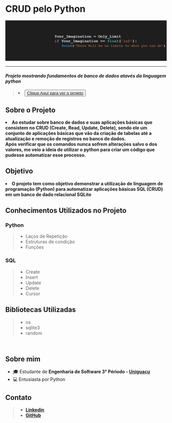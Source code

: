 <h1> CRUD pelo Python </h1>
<img src='capa.png'>
<hr>
  <i><h4>Projeto mostrando fundamentos de banco de dados atavés da linguagem python</h4></i>

<blockquote>
    <li> <button> <a href='python com sqlite3.ipynb' > Clique Aqui para ver o projeto  </a>
</blockquote>

<h2>Sobre o Projeto</h2>
 <li><b>Ao estudar sobre banco de dados e suas aplicações básicas que consistem no CRUD (Create, Read, Update, Delete), sendo ele um conjunto de aplicações básicas que vão da criação de tabelas até a atualização e remoção de registros no banco de dados.  <br>
 Após verificar que os comandos nunca sofrem alterações salvo o dos valores, me veio a ideia de utilizar o python para criar um código que pudesse automatizar esse processo. 
 </b></li>

<h2>Objetivo</h2>
 <li><b>O projeto tem como objetivo demonstrar a utilização de linguagem de programação (Python) para automatizar aplicações básicas SQL (CRUD) em um banco de dado relacional SQLite</b></li>



<h2>Conhecimentos Utilizados no Projeto </h3>
<h3> Python </h3>
<blockquote>
    <ul> 
    <li> Laços de Repetição </li>
    <li> Estruturas de condição </li> 
    <li> Funções </li> 
    </ul> 
</blockquote>
<h3> SQL </h3>
<blockquote>    
    <ul> 
    <li> Create </li>
    <li> Insert </li> 
    <li> Update </li> 
    <li> Delete </li> 
    <li> Cursor </li>
    </ul> 
</blockquote>

<h2> Bibliotecas Utilizadas </h3>
<blockquote>    
    <ul> 
    <li> os </li>
    <li> sqlite3 </li> 
    <li> random </li> 
    </ul> 
</blockquote>
 <br>
<h2> Sobre mim </h2>  
    <ul> 
    <li> 🎓 Estudante de <b>Engenharia de Software 3° Périodo - <a href='https://uniao.uniguacu.edu.br/'>Uniguaçu </a></b></li>
    <li> 💻 Entusiasta por Python </br> </li> 
    </ul> 
<h2> Contato </h3>
<blockquote>    
    <ul> 
    <li> <a href="https://www.linkedin.com/in/thanaelbutewicz/"> <b>Linkedin</b> </a> </li>
    <li> <a href="https://github.com/zThanael"> <b>GitHub</b> </a> </li>
    </ul> 
</blockquote>